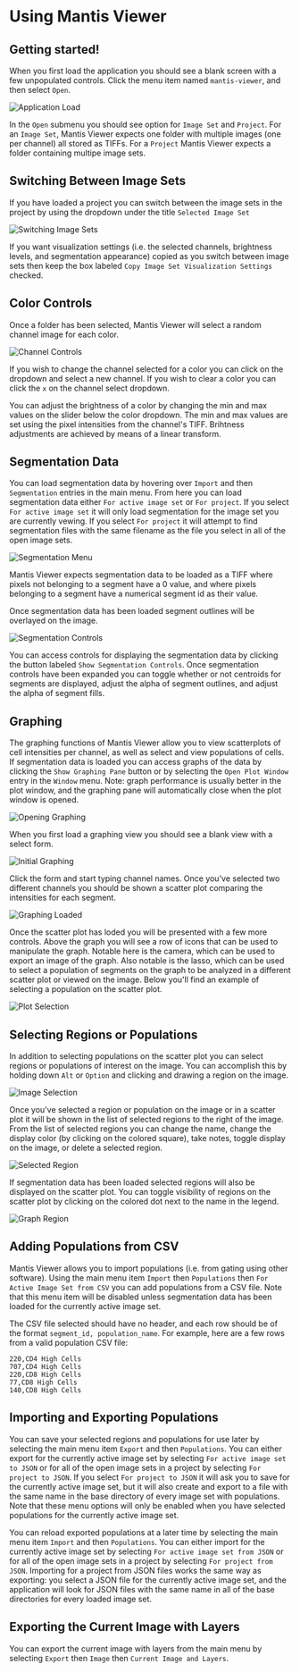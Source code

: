 # Using Mantis Viewer #

## Getting started! ##

When you first load the application you should see a blank screen with a few unpopulated controls. Click the menu item named `mantis-viewer`, and then select `Open`.

![Application Load](./images/tutorial/application_load.png)

In the `Open` submenu you should see option for `Image Set` and `Project`. For an `Image Set`, Mantis Viewer expects one folder with multiple images (one per channel) all stored as TIFFs. For a `Project` Mantis Viewer expects a folder containing multipe image sets.

## Switching Between Image Sets ##

If you have loaded a project you can switch between the image sets in the project by using the dropdown under the title `Selected Image Set`

![Switching Image Sets](./images/tutorial/switching_image_sets.png)

If you want visualization settings (i.e. the selected channels, brightness levels, and segmentation appearance) copied as you switch between image sets then keep the box labeled `Copy Image Set Visualization Settings` checked.

## Color Controls ##

Once a folder has been selected, Mantis Viewer will select a random channel image for each color.

![Channel Controls](./images/tutorial/channel_controls.png)

If you wish to change the channel selected for a color you can click on the dropdown and select a new channel. If you wish to clear a color you can click the `x` on the channel select dropdown.

You can adjust the brightness of a color by changing the min and max values on the slider below the color dropdown. The min and max values are set using the pixel intensities from the channel's TIFF. Brihtness adjustments are achieved by means of a linear transform.

## Segmentation Data ##

You can load segmentation data by hovering over `Import` and then `Segmentation` entries in the main menu. From here you can load segmentation data either `For active image set` or `For project`. If you select `For active image set` it will only load segmentation for the image set you are currently vewing. If you select `For project` it will attempt to find segmentation files with the same filename as the file you select in all of the open image sets.

![Segmentation Menu](./images/tutorial/segmentation_menu.png)

 Mantis Viewer expects segmentation data to be loaded as a TIFF where pixels not belonging to a segment have a 0 value, and where pixels belonging to a segment have a numerical segment id as their value.

Once segmentation data has been loaded segment outlines will be overlayed on the image.

![Segmentation Controls](./images/tutorial/segmentation_controls.png)

You can access controls for displaying the segmentation data by clicking the button labeled `Show Segmentation Controls`. Once segmentation controls have been expanded you can toggle whether or not centroids for segments are displayed, adjust the alpha of segment outlines, and adjust the alpha of segment fills. 

## Graphing ##

The graphing functions of Mantis Viewer allow you to view scatterplots of cell intensities per channel, as well as select and view populations of cells. If segmentation data is loaded you can access graphs of the data by clicking the `Show Graphing Pane` button or by selecting the `Open Plot Window` entry in the `Window` menu. Note: graph performance is usually better in the plot window, and the graphing pane will automatically close when the plot window is opened.
 
![Opening Graphing](./images/tutorial/graphing.png)

When you first load a graphing view you should see a blank view with a select form.

![Initial Graphing](./images/tutorial/graph_initial.png)

Click the form and start typing channel names. Once you've selected two different channels you should be shown a scatter plot comparing the intensities for each segment.

![Graphing Loaded](./images/tutorial/graph_load.png)

Once the scatter plot has loded you will be presented with a few more controls. Above the graph you will see a row of icons that can be used to manipulate the graph. Notable here is the camera, which can be used to export an image of the graph. Also notable is the lasso, which can be used to select a population of segments on the graph to be analyzed in a different scatter plot or viewed on the image. Below you'll find an example of selecting a population on the scatter plot.

![Plot Selection](./images/tutorial/plot_selection.gif)

## Selecting Regions or Populations ##

In addition to selecting populations on the scatter plot you can select regions or populations of interest on the image. You can accomplish this by holding down `Alt` or `Option` and clicking and drawing a region on the image.

![Image Selection](./images/tutorial/image_selection.gif)

Once you've selected a region or population on the image or in a scatter plot it will be shown in the list of selected regions to the right of the image. From the list of selected regions you can change the name, change the display color (by clicking on the colored square), take notes, toggle display on the image, or delete a selected region.

![Selected Region](./images/tutorial/selected_region.png)

If segmentation data has been loaded selected regions will also be displayed on the scatter plot. You can toggle visibility of regions on the scatter plot by clicking on the colored dot next to the name in the legend.

![Graph Region](./images/tutorial/graph_region.png)

## Adding Populations from CSV ##

Mantis Viewer allows you to import populations (i.e. from gating using other software). Using the main menu item `Import` then `Populations` then `For Active Image Set from CSV` you can add populations from a CSV file. Note that this menu item will be disabled unless segmentation data has been loaded for the currently active image set.

The CSV file selected should have no header, and each row should be of the format `segment_id, population_name`. For example, here are a few rows from a valid population CSV file:

```
220,CD4 High Cells
707,CD4 High Cells
220,CD8 High Cells
77,CD8 High Cells
140,CD8 High Cells
```

## Importing and Exporting Populations ##

You can save your selected regions and populations for use later by selecting the main menu item `Export` and then `Populations`. You can either export for the currently active image set by selecting `For active image set to JSON` or for all of the open image sets in a project by selecting `For project to JSON`. If you select `For project to JSON` it will ask you to save for the currently active image set, but it will also create and export to a file with the same name in the base directory of every image set with populations. Note that these menu options will only be enabled when you have selected populations for the currently active image set. 

You can reload exported populations at a later time by selecting the main menu item `Import` and then `Populations`. You can either import for the currently active image set by selecting `For active image set from JSON` or for all of the open image sets in a project by selecting `For project from JSON`. Importing for a project from JSON files works the same way as exporting: you select a JSON file for the currently active image set, and the application will look for JSON files with the same name in all of the base directories for every loaded image set.

## Exporting the Current Image with Layers ##

You can export the current image with layers from the main menu by selecting `Export` then `Image` then `Current Image and Layers`.
